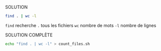 SOLUTION
```bash
find . | wc -l
```

`find` recherche
`.` tous les fichiers
`wc` nombre de mots
`-l` nombre de lignes

SOLUTION COMPLÈTE
```bash
echo "find . | wc -l" > count_files.sh
```


